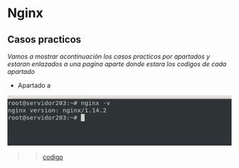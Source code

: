 # Nginx

 
## Casos practicos

*Vamos a mostrar acontinuación los casos practicos por apartados y estaran enlazados a una pagina aparte donde estara los codigos de cada apartado*

 * Apartado a


<img src=/capturas/apartadoA.png width=600px>


  >> [codigo]()

